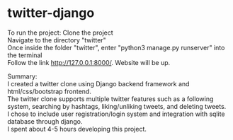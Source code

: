 # twitter-django
To run the project:
Clone the project   
Navigate to the directory "twitter"  
Once inside the folder "twitter", enter "python3 manage.py runserver" into the terminal  
Follow the link http://127.0.0.1:8000/. 
Website will be up. 

Summary:  
I created a twitter clone using Django backend framework and html/css/bootstrap frontend.  
The twitter clone supports multiple twitter features such as a following system, searching by hashtags, liking/unliking tweets, and deleting tweets.  
I chose to include user registration/login system and integration with sqlite database through django.  
I spent about 4-5 hours developing this project.

